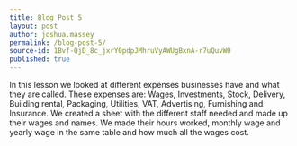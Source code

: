```yaml
---
title: Blog Post 5
layout: post
author: joshua.massey
permalink: /blog-post-5/
source-id: 1Bvf-QjD_8c_jxrY0pdpJMhruVyAWUgBxnA-r7uQuvW0
published: true
---
```

In this lesson we looked at different expenses businesses have and what they are called. These expenses are: Wages, Investments, Stock, Delivery, Building rental, Packaging, Utilities, VAT, Advertising, Furnishing and Insurance. We created a sheet with the different staff needed and made up their wages and names. We made their hours worked, monthly wage and yearly wage in the same table and how much all the wages cost.

